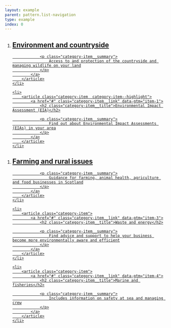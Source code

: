 ```yaml
---
layout: example
parent: pattern.list-navigation
type: example
index: 0
---
```


<ol class="category-list  category-list--highlight">
    <li>
        <article class="category-item  category-item--highlight">
            <a href="#" class="category-item__link" data-gtm="item-0">
                <h2 class="category-item__title">Environment and countryside</h2>

                <p class="category-item__summary">
                    Access to and protection of the countryside and managing wildlife on your land
                </p>
            </a>
        </article>
    </li>

    <li>
        <article class="category-item  category-item--highlight">
            <a href="#" class="category-item__link" data-gtm="item-1">
                <h2 class="category-item__title">Environmental Impact Assessment (EIA)</h2>

                <p class="category-item__summary">
                    Find out about Environmental Impact Assessments (EIAs) in your area
                </p>
            </a>
        </article>
    </li>
</ol>

<ol class="category-list">
    <li>
        <article class="category-item">
            <a href="#" class="category-item__link" data-gtm="item-2">
                <h2 class="category-item__title">Farming and rural issues</h2>

                <p class="category-item__summary">
                    Guidance for farming, animal health, agriculture and food businesses in Scotland
                </p>
            </a>
        </article>
    </li>

    <li>
        <article class="category-item">
            <a href="#" class="category-item__link" data-gtm="item-3">
                <h2 class="category-item__title">Waste and energy</h2>

                <p class="category-item__summary">
                    Find advice and support to help your business become more environmentally aware and efficient
                </p>
            </a>
        </article>
    </li>

    <li>
        <article class="category-item">
            <a href="#" class="category-item__link" data-gtm="item-4">
                <h2 class="category-item__title">Marine and fisheries</h2>

                <p class="category-item__summary">
                    Includes information on safety at sea and managing crew
                </p>
            </a>
        </article>
    </li>
</ol>
